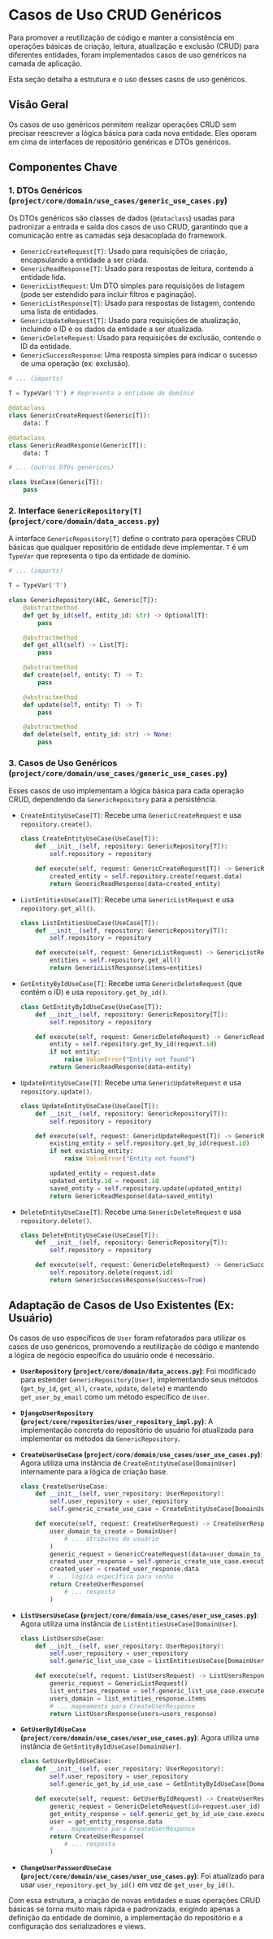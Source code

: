 # Casos de Uso CRUD Genéricos

Para promover a reutilização de código e manter a consistência em operações básicas de criação, leitura, atualização e exclusão (CRUD) para diferentes entidades, foram implementados casos de uso genéricos na camada de aplicação.

Esta seção detalha a estrutura e o uso desses casos de uso genéricos.

## Visão Geral

Os casos de uso genéricos permitem realizar operações CRUD sem precisar reescrever a lógica básica para cada nova entidade. Eles operam em cima de interfaces de repositório genéricas e DTOs genéricos.

## Componentes Chave

### 1. DTOs Genéricos (`project/core/domain/use_cases/generic_use_cases.py`)

Os DTOs genéricos são classes de dados (`@dataclass`) usadas para padronizar a entrada e saída dos casos de uso CRUD, garantindo que a comunicação entre as camadas seja desacoplada do framework.

-   `GenericCreateRequest[T]`: Usado para requisições de criação, encapsulando a entidade a ser criada.
-   `GenericReadResponse[T]`: Usado para respostas de leitura, contendo a entidade lida.
-   `GenericListRequest`: Um DTO simples para requisições de listagem (pode ser estendido para incluir filtros e paginação).
-   `GenericListResponse[T]`: Usado para respostas de listagem, contendo uma lista de entidades.
-   `GenericUpdateRequest[T]`: Usado para requisições de atualização, incluindo o ID e os dados da entidade a ser atualizada.
-   `GenericDeleteRequest`: Usado para requisições de exclusão, contendo o ID da entidade.
-   `GenericSuccessResponse`: Uma resposta simples para indicar o sucesso de uma operação (ex: exclusão).

```python
# ... (imports)

T = TypeVar('T') # Representa a entidade de domínio

@dataclass
class GenericCreateRequest(Generic[T]):
    data: T

@dataclass
class GenericReadResponse(Generic[T]):
    data: T

# ... (outros DTOs genéricos)

class UseCase(Generic[T]):
    pass
```

### 2. Interface `GenericRepository[T]` (`project/core/domain/data_access.py`)

A interface `GenericRepository[T]` define o contrato para operações CRUD básicas que qualquer repositório de entidade deve implementar. `T` é um `TypeVar` que representa o tipo da entidade de domínio.

```python
# ... (imports)

T = TypeVar('T')

class GenericRepository(ABC, Generic[T]):
    @abstractmethod
    def get_by_id(self, entity_id: str) -> Optional[T]:
        pass

    @abstractmethod
    def get_all(self) -> List[T]:
        pass

    @abstractmethod
    def create(self, entity: T) -> T:
        pass

    @abstractmethod
    def update(self, entity: T) -> T:
        pass

    @abstractmethod
    def delete(self, entity_id: str) -> None:
        pass
```

### 3. Casos de Uso Genéricos (`project/core/domain/use_cases/generic_use_cases.py`)

Esses casos de uso implementam a lógica básica para cada operação CRUD, dependendo da `GenericRepository` para a persistência.

-   `CreateEntityUseCase[T]`: Recebe uma `GenericCreateRequest` e usa `repository.create()`.

    ```python
    class CreateEntityUseCase(UseCase[T]):
        def __init__(self, repository: GenericRepository[T]):
            self.repository = repository

        def execute(self, request: GenericCreateRequest[T]) -> GenericReadResponse[T]:
            created_entity = self.repository.create(request.data)
            return GenericReadResponse(data=created_entity)
    ```

-   `ListEntitiesUseCase[T]`: Recebe uma `GenericListRequest` e usa `repository.get_all()`.

    ```python
    class ListEntitiesUseCase(UseCase[T]):
        def __init__(self, repository: GenericRepository[T]):
            self.repository = repository

        def execute(self, request: GenericListRequest) -> GenericListResponse[T]:
            entities = self.repository.get_all()
            return GenericListResponse(items=entities)
    ```

-   `GetEntityByIdUseCase[T]`: Recebe uma `GenericDeleteRequest` (que contém o ID) e usa `repository.get_by_id()`.

    ```python
    class GetEntityByIdUseCase(UseCase[T]):
        def __init__(self, repository: GenericRepository[T]):
            self.repository = repository

        def execute(self, request: GenericDeleteRequest) -> GenericReadResponse[T]:
            entity = self.repository.get_by_id(request.id)
            if not entity:
                raise ValueError("Entity not found")
            return GenericReadResponse(data=entity)
    ```

-   `UpdateEntityUseCase[T]`: Recebe uma `GenericUpdateRequest` e usa `repository.update()`.

    ```python
    class UpdateEntityUseCase(UseCase[T]):
        def __init__(self, repository: GenericRepository[T]):
            self.repository = repository

        def execute(self, request: GenericUpdateRequest[T]) -> GenericReadResponse[T]:
            existing_entity = self.repository.get_by_id(request.id)
            if not existing_entity:
                raise ValueError("Entity not found")

            updated_entity = request.data
            updated_entity.id = request.id
            saved_entity = self.repository.update(updated_entity)
            return GenericReadResponse(data=saved_entity)
    ```

-   `DeleteEntityUseCase[T]`: Recebe uma `GenericDeleteRequest` e usa `repository.delete()`.

    ```python
    class DeleteEntityUseCase(UseCase[T]):
        def __init__(self, repository: GenericRepository[T]):
            self.repository = repository

        def execute(self, request: GenericDeleteRequest) -> GenericSuccessResponse:
            self.repository.delete(request.id)
            return GenericSuccessResponse(success=True)
    ```

## Adaptação de Casos de Uso Existentes (Ex: Usuário)

Os casos de uso específicos de `User` foram refatorados para utilizar os casos de uso genéricos, promovendo a reutilização de código e mantendo a lógica de negócio específica do usuário onde é necessário.

-   **`UserRepository` (`project/core/domain/data_access.py`)**: Foi modificado para estender `GenericRepository[User]`, implementando seus métodos (`get_by_id`, `get_all`, `create`, `update`, `delete`) e mantendo `get_user_by_email` como um método específico de `User`.

-   **`DjangoUserRepository` (`project/core/repositories/user_repository_impl.py`)**: A implementação concreta do repositório de usuário foi atualizada para implementar os métodos da `GenericRepository`.

-   **`CreateUserUseCase` (`project/core/domain/use_cases/user_use_cases.py`)**: Agora utiliza uma instância de `CreateEntityUseCase[DomainUser]` internamente para a lógica de criação base.

    ```python
    class CreateUserUseCase:
        def __init__(self, user_repository: UserRepository):
            self.user_repository = user_repository
            self.generic_create_use_case = CreateEntityUseCase[DomainUser](repository=user_repository)

        def execute(self, request: CreateUserRequest) -> CreateUserResponse:
            user_domain_to_create = DomainUser(
                # ... atributos do usuário
            )
            generic_request = GenericCreateRequest(data=user_domain_to_create)
            created_user_response = self.generic_create_use_case.execute(generic_request)
            created_user = created_user_response.data
            # ... lógica específica para senha
            return CreateUserResponse(
                # ... resposta
            )
    ```

-   **`ListUsersUseCase` (`project/core/domain/use_cases/user_use_cases.py`)**: Agora utiliza uma instância de `ListEntitiesUseCase[DomainUser]`.

    ```python
    class ListUsersUseCase:
        def __init__(self, user_repository: UserRepository):
            self.user_repository = user_repository
            self.generic_list_use_case = ListEntitiesUseCase[DomainUser](repository=user_repository)

        def execute(self, request: ListUsersRequest) -> ListUsersResponse:
            generic_request = GenericListRequest()
            list_entities_response = self.generic_list_use_case.execute(generic_request)
            users_domain = list_entities_response.items
            # ... mapeamento para CreateUserResponse
            return ListUsersResponse(users=users_response)
    ```

-   **`GetUserByIdUseCase` (`project/core/domain/use_cases/user_use_cases.py`)**: Agora utiliza uma instância de `GetEntityByIdUseCase[DomainUser]`.

    ```python
    class GetUserByIdUseCase:
        def __init__(self, user_repository: UserRepository):
            self.user_repository = user_repository
            self.generic_get_by_id_use_case = GetEntityByIdUseCase[DomainUser](repository=user_repository)

        def execute(self, request: GetUserByIdRequest) -> CreateUserResponse:
            generic_request = GenericDeleteRequest(id=request.user_id)
            get_entity_response = self.generic_get_by_id_use_case.execute(generic_request)
            user = get_entity_response.data
            # ... mapeamento para CreateUserResponse
            return CreateUserResponse(
                # ... resposta
            )
    ```

-   **`ChangeUserPasswordUseCase` (`project/core/domain/use_cases/user_use_cases.py`)**: Foi atualizado para usar `user_repository.get_by_id()` em vez de `get_user_by_id()`.

Com essa estrutura, a criação de novas entidades e suas operações CRUD básicas se torna muito mais rápida e padronizada, exigindo apenas a definição da entidade de domínio, a implementação do repositório e a configuração dos serializadores e views.
